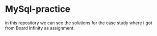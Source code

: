 # MySql-practice
in this repository we can see the solutions for the case study where i got from Board Infinity as assignment.
